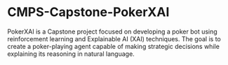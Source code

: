 # CMPS-Capstone-PokerXAI
PokerXAI is a Capstone project focused on developing a poker bot using reinforcement learning and Explainable AI (XAI) techniques. The goal is to create a poker-playing agent capable of making strategic decisions while explaining its reasoning in natural language.
